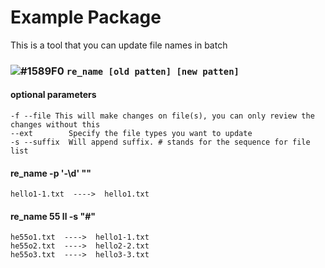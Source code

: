 # Example Package

This is a tool that you can update file names in batch

### ![#1589F0](https://placehold.it/15/1589F0/000000?text=+) `re_name [old patten] [new patten]`

#### optional parameters

    -f --file This will make changes on file(s), you can only review the changes without this
    --ext        Specify the file types you want to update
    -s --suffix  Will append suffix. # stands for the sequence for file list

#### re_name -p '\-\d' ""
    hello1-1.txt  ---->  hello1.txt

#### re_name 55 ll -s "#"
    he55o1.txt  ---->  hello1-1.txt
    he55o2.txt  ---->  hello2-2.txt
    he55o3.txt  ---->  hello3-3.txt